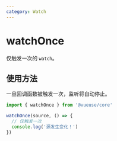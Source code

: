 ```yaml
---
category: Watch
---
```


# watchOnce

仅触发一次的 `watch`。

## 使用方法

一旦回调函数被触发一次，监听将自动停止。

```typescript
import { watchOnce } from '@vueuse/core'

watchOnce(source, () => {
  // 仅触发一次
  console.log('源发生变化！')
})
```
